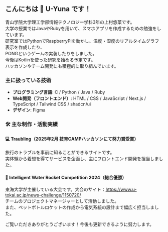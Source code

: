 ## こんにちは 👋 U-Yuna です！
青山学院大学理工学部情報テクノロジー学科3年の上村悠菜です。  
大学の授業ではJavaやRubyを用いて、スマホアプリを作成するための勉強をしています。  
研究室ではPythonでRaspberryPiを動かし、温度・湿度のリアルタイムグラフ表示を作成したり、  
PONGというゲームの実装したりをしました。  
今後はKotlinを使った研究を始める予定です。  
ハッカソンやチーム開発にも積極的に取り組んでいます。  

###  主に扱っている技術
- **プログラミング言語**: C / Python / Java / Ruby  
- **Web開発（フロントエンド）**: HTML / CSS / JavaScript / Next.js / TypeScript / Tailwind CSS / shadcn/ui
- **デザイン**: Figma

### 🛠 主な制作・活動実績

#### 💻 Traubling（2025年2月 技育CAMPハッカソンにて努力賞受賞）
旅行のトラブルを事前に知ることができるサイトです。  
実体験から着想を得てサービスを企画し、主にフロントエンド開発を担当しました。 

#### 🚀 Intelligent Water Rocket Competition 2024（総合優勝）
東海大学が主催している大会です。大会のサイト：https://www.u-tokai.ac.jp/news-challenge/1150720/  
チームのプロジェクトマネージャーとして活動しました。  
また、ペットボトルロケットの作成から電気系統の設計まで幅広く担当しました。  

ご覧いただきありがとうございます！今後も更新できるように努力します。

